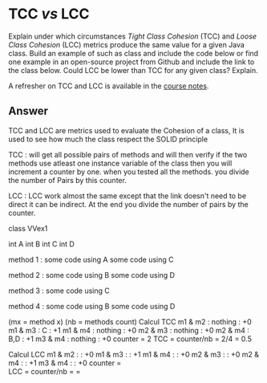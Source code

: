 # TCC *vs* LCC

Explain under which circumstances *Tight Class Cohesion* (TCC) and *Loose Class Cohesion* (LCC) metrics produce the same value for a given Java class. Build an example of such as class and include the code below or find one example in an open-source project from Github and include the link to the class below. Could LCC be lower than TCC for any given class? Explain.

A refresher on TCC and LCC is available in the [course notes](https://oscarlvp.github.io/vandv-classes/#cohesion-graph).

## Answer

TCC and LCC are metrics used to evaluate the Cohesion of a class, It is used to see how much the class respect the SOLID principle

TCC : will get all possible pairs of methods and will then verify if the two methods use atleast one instance variable of the class
then you will increment a counter by one. when you tested all the methods. you divide the number of Pairs by this counter.

LCC : LCC work almost the same except that the link doesn't need to be direct it can be indirect. At the end you divide the number of pairs by the counter.

class VVex1

  int A
  int B
  int C
  int D

  method 1 :
    some code using A
    some code using C

  method 2 :
    some code using B
    some code using D

  method 3 :
    some code using C

  method 4 :
    some code using B
    some code using D

  (mx = method x)
  (nb = methods count)
  Calcul TCC 
    m1 & m2 : nothing  :  +0
    m1 & m3 : C        :  +1
    m1 & m4 : nothing  :  +0
    m2 & m3 : nothing  :  +0
    m2 & m4 : B,D      :  +1
    m3 & m4 : nothing  :  +0
    counter = 2 
    TCC = counter/nb = 2/4 = 0.5
    
  Calcul LCC
    m1 & m2 :   :  +0
    m1 & m3 :         :  +1
    m1 & m4 :   :  +0
    m2 & m3 :   :  +0
    m2 & m4 :      :  +1
    m3 & m4 :  :  +0
    counter =  
    LCC = counter/nb =  = 
